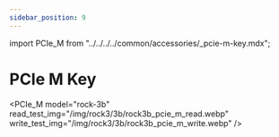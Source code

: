 ```yaml
---
sidebar_position: 9
---
```


import PCIe_M from "../../../../common/accessories/\_pcie-m-key.mdx";

# PCIe M Key

<PCIe_M model="rock-3b" read_test_img="/img/rock3/3b/rock3b_pcie_m_read.webp" write_test_img="/img/rock3/3b/rock3b_pcie_m_write.webp" />
